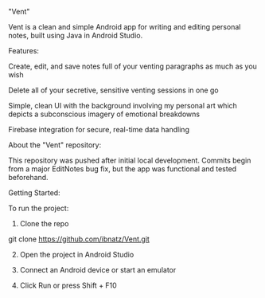 "Vent"

Vent is a clean and simple Android app for writing and editing personal notes, built using Java in Android Studio.


Features:

Create, edit, and save notes full of your venting paragraphs as much as you wish

Delete all of your secretive, sensitive venting sessions in one go

Simple, clean UI with the background involving my personal art which depicts a subconscious imagery of emotional breakdowns

Firebase integration for secure, real-time data handling


About the "Vent" repository:

This repository was pushed after initial local development. Commits begin from a major EditNotes bug fix, but the app was functional and tested beforehand.


Getting Started:

To run the project:

1. Clone the repo

git clone https://github.com/ibnatz/Vent.git

2. Open the project in Android Studio

3. Connect an Android device or start an emulator

4. Click Run or press Shift + F10
